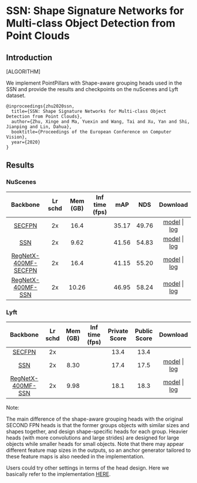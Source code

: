 # SSN: Shape Signature Networks for Multi-class Object Detection from Point Clouds

## Introduction

[ALGORITHM]

We implement PointPillars with Shape-aware grouping heads used in the SSN and provide the results and checkpoints on the nuScenes and Lyft dataset.

```
@inproceedings{zhu2020ssn,
  title={SSN: Shape Signature Networks for Multi-class Object Detection from Point Clouds},
  author={Zhu, Xinge and Ma, Yuexin and Wang, Tai and Xu, Yan and Shi, Jianping and Lin, Dahua},
  booktitle={Proceedings of the European Conference on Computer Vision},
  year={2020}
}

```

## Results

### NuScenes

|  Backbone   | Lr schd | Mem (GB) | Inf time (fps) | mAP | NDS | Download |
| :---------: | :-----: | :------: | :------------: | :----: |:----: | :------: |
|[SECFPN](../pointpillars/hv_pointpillars_secfpn_sbn-all_4x8_2x_nus-3d.py)|2x|16.4||35.17|49.76|[model](https://download.openmmlab.com/mmdetection3d/v0.1.0_models/pointpillars/hv_pointpillars_secfpn_sbn-all_4x8_2x_nus-3d/hv_pointpillars_secfpn_sbn-all_4x8_2x_nus-3d_20200620_230725-0817d270.pth) &#124; [log](https://download.openmmlab.com/mmdetection3d/v0.1.0_models/pointpillars/hv_pointpillars_secfpn_sbn-all_4x8_2x_nus-3d/hv_pointpillars_secfpn_sbn-all_4x8_2x_nus-3d_20200620_230725.log.json)|
|[SSN](./hv_ssn_secfpn_sbn-all_2x16_2x_nus-3d.py)|2x|9.62||41.56|54.83|[model](https://download.openmmlab.com/mmdetection3d/v0.1.0_models/ssn/hv_ssn_secfpn_sbn-all_2x16_2x_nus-3d/hv_ssn_secfpn_sbn-all_2x16_2x_nus-3d_20201023_193737-5fda3f00.pth) &#124; [log](https://download.openmmlab.com/mmdetection3d/v0.1.0_models/ssn/hv_ssn_secfpn_sbn-all_2x16_2x_nus-3d/hv_ssn_secfpn_sbn-all_2x16_2x_nus-3d_20201023_193737.log.json)|
[RegNetX-400MF-SECFPN](./hv_pointpillars_regnet-400mf_secfpn_sbn-all_4x8_2x_nus-3d.py)|2x|16.4||41.15|55.20|[model](https://download.openmmlab.com/mmdetection3d/v0.1.0_models/regnet/hv_pointpillars_regnet-400mf_secfpn_sbn-all_4x8_2x_nus-3d/hv_pointpillars_regnet-400mf_secfpn_sbn-all_4x8_2x_nus-3d_20200620_230334-53044f32.pth) &#124; [log](https://download.openmmlab.com/mmdetection3d/v0.1.0_models/regnet/hv_pointpillars_regnet-400mf_secfpn_sbn-all_4x8_2x_nus-3d/hv_pointpillars_regnet-400mf_secfpn_sbn-all_4x8_2x_nus-3d_20200620_230334.log.json)|
|[RegNetX-400MF-SSN](./hv_ssn_regnet-400mf_secfpn_sbn-all_2x16_2x_nus-3d.py)|2x|10.26||46.95|58.24|[model](https://download.openmmlab.com/mmdetection3d/v0.1.0_models/ssn/hv_ssn_regnet-400mf_secfpn_sbn-all_2x16_2x_nus-3d/hv_ssn_regnet-400mf_secfpn_sbn-all_2x16_2x_nus-3d_20201024_232447-7af3d8c8.pth) &#124; [log](https://download.openmmlab.com/mmdetection3d/v0.1.0_models/ssn/hv_ssn_regnet-400mf_secfpn_sbn-all_2x16_2x_nus-3d/hv_ssn_regnet-400mf_secfpn_sbn-all_2x16_2x_nus-3d_20201024_232447.log.json)|

### Lyft

|  Backbone   | Lr schd | Mem (GB) | Inf time (fps) | Private Score | Public Score | Download |
| :---------: | :-----: | :------: | :------------: | :----: |:----: | :------: |
|[SECFPN](../pointpillars/hv_pointpillars_secfpn_sbn-all_4x8_2x_lyft-3d.py)|2x|||13.4|13.4||
|[SSN](./hv_ssn_secfpn_sbn-all_2x16_2x_lyft-3d.py)|2x|8.30||17.4|17.5|[model](https://download.openmmlab.com/mmdetection3d/v0.1.0_models/ssn/hv_ssn_secfpn_sbn-all_2x16_2x_lyft-3d/hv_ssn_secfpn_sbn-all_2x16_2x_lyft-3d_20201016_220844-3058d9fc.pth) &#124; [log](https://download.openmmlab.com/mmdetection3d/v0.1.0_models/ssn/hv_ssn_secfpn_sbn-all_2x16_2x_lyft-3d/hv_ssn_secfpn_sbn-all_2x16_2x_lyft-3d_20201016_220844.log.json)|
|[RegNetX-400MF-SSN](./hv_ssn_regnet-400mf_secfpn_sbn-all_1x16_2x_lyft-3d.py)|2x|9.98||18.1|18.3|[model](https://download.openmmlab.com/mmdetection3d/v0.1.0_models/ssn/hv_ssn_regnet-400mf_secfpn_sbn-all_2x16_2x_lyft-3d/hv_ssn_regnet-400mf_secfpn_sbn-all_2x16_2x_lyft-3d_20201025_213155-4532096c.pth) &#124; [log](https://download.openmmlab.com/mmdetection3d/v0.1.0_models/ssn/hv_ssn_regnet-400mf_secfpn_sbn-all_2x16_2x_lyft-3d/hv_ssn_regnet-400mf_secfpn_sbn-all_2x16_2x_lyft-3d_20201025_213155.log.json)|

Note:

The main difference of the shape-aware grouping heads with the original SECOND FPN heads is that the former groups objects with similar sizes and shapes together, and design shape-specific heads for each group. Heavier heads (with more convolutions and large strides) are designed for large objects while smaller heads for small objects. Note that there may appear different feature map sizes in the outputs, so an anchor generator tailored to these feature maps is also needed in the implementation.

Users could try other settings in terms of the head design. Here we basically refer to the implementation [HERE](https://github.com/xinge008/SSN).
